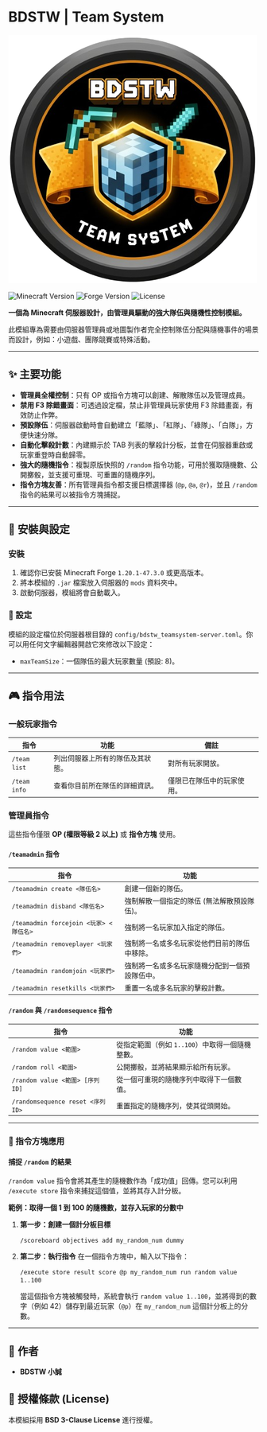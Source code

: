 # BDSTW | Team System

![模組 Logo](https://github.com/Stevebell-sp/BDSTW-TeamSystem/blob/main/src/main/resources/logo.png?raw=true)

![Minecraft Version](https://img.shields.io/badge/Minecraft-1.20.1-green?style=for-the-badge&logo=minecraft) ![Forge Version](https://img.shields.io/badge/Forge-47.3.0+-blue?style=for-the-badge&logo=forge) ![License](https://img.shields.io/badge/License-BSD%203--Clause-blue.svg?style=for-the-badge)

**一個為 Minecraft 伺服器設計，由管理員驅動的強大隊伍與隨機性控制模組。**

此模組專為需要由伺服器管理員或地圖製作者完全控制隊伍分配與隨機事件的場景而設計，例如：小遊戲、團隊競賽或特殊活動。

---

## ✨ 主要功能

- **管理員全權控制**：只有 OP 或指令方塊可以創建、解散隊伍以及管理成員。
- **禁用 F3 除錯畫面**：可透過設定檔，禁止非管理員玩家使用 F3 除錯畫面，有效防止作弊。
- **預設隊伍**：伺服器啟動時會自動建立「藍隊」、「紅隊」、「綠隊」、「白隊」，方便快速分隊。
- **自動化擊殺計數**：內建顯示於 TAB 列表的擊殺計分板，並會在伺服器重啟或玩家重登時自動歸零。
- **強大的隨機指令**：複製原版快照的 `/random` 指令功能，可用於獲取隨機數、公開擲骰，並支援可重現、可重置的隨機序列。
- **指令方塊友善**：所有管理員指令都支援目標選擇器 (`@p`, `@a`, `@r`)，並且 `/random` 指令的結果可以被指令方塊捕捉。

---

## 🔨 安裝與設定

### 安裝

1. 確認你已安裝 Minecraft Forge `1.20.1-47.3.0` 或更高版本。
2. 將本模組的 `.jar` 檔案放入伺服器的 `mods` 資料夾中。
3. 啟動伺服器，模組將會自動載入。

### 🔧 設定

模組的設定檔位於伺服器根目錄的 `config/bdstw_teamsystem-server.toml`。你可以用任何文字編輯器開啟它來修改以下設定：

- `maxTeamSize`：一個隊伍的最大玩家數量 (預設: 8)。

---

## 🎮 指令用法

### 一般玩家指令

| 指令 | 功能 | 備註 | 
 | ----- | ----- | ----- | 
| `/team list` | 列出伺服器上所有的隊伍及其狀態。 | 對所有玩家開放。 | 
| `/team info` | 查看你目前所在隊伍的詳細資訊。 | 僅限已在隊伍中的玩家使用。 | 

### 管理員指令

這些指令僅限 **OP (權限等級 2 以上)** 或 **指令方塊** 使用。

#### `/teamadmin` 指令

| 指令 | 功能 | 
 | ----- | ----- | 
| `/teamadmin create <隊伍名>` | 創建一個新的隊伍。 | 
| `/teamadmin disband <隊伍名>` | 強制解散一個指定的隊伍 (無法解散預設隊伍)。 | 
| `/teamadmin forcejoin <玩家> <隊伍名>` | 強制將一名玩家加入指定的隊伍。 | 
| `/teamadmin removeplayer <玩家們>` | 強制將一名或多名玩家從他們目前的隊伍中移除。 | 
| `/teamadmin randomjoin <玩家們>` | 強制將一名或多名玩家隨機分配到一個預設隊伍中。 | 
| `/teamadmin resetkills <玩家們>` | 重置一名或多名玩家的擊殺計數。 | 

#### `/random` 與 `/randomsequence` 指令

| 指令 | 功能 | 
 | ----- | ----- | 
| `/random value <範圍>` | 從指定範圍（例如 `1..100`）中取得一個隨機整數。 | 
| `/random roll <範圍>` | 公開擲骰，並將結果顯示給所有玩家。 | 
| `/random value <範圍> [序列ID]` | 從一個可重現的隨機序列中取得下一個數值。 |
| `/randomsequence reset <序列ID>` | 重置指定的隨機序列，使其從頭開始。 |

---

### 🧱 指令方塊應用

#### 捕捉 `/random` 的結果

`/random value` 指令會將其產生的隨機數作為「成功值」回傳。您可以利用 `/execute store` 指令來捕捉這個值，並將其存入計分板。

**範例：取得一個 1 到 100 的隨機數，並存入玩家的分數中**

1.  **第一步：創建一個計分板目標**
    ```
    /scoreboard objectives add my_random_num dummy
    ```

2.  **第二步：執行指令**
    在一個指令方塊中，輸入以下指令：
    ```
    /execute store result score @p my_random_num run random value 1..100
    ```
    當這個指令方塊被觸發時，系統會執行 `random value 1..100`，並將得到的數字（例如 42）儲存到最近玩家（`@p`）在 `my_random_num` 這個計分板上的分數。

---

## 👤 作者

- **BDSTW 小誠**

## 📜 授權條款 (License)

本模組採用 **BSD 3-Clause License** 進行授權。
